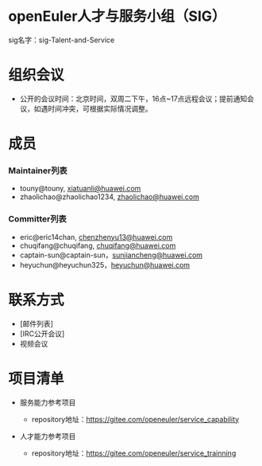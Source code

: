 # openEuler人才与服务小组（SIG）

sig名字：sig-Talent-and-Service

# 组织会议

- 公开的会议时间：北京时间，双周二下午，16点~17点远程会议；提前通知会议，如遇时间冲突，可根据实际情况调整。



# 成员


### Maintainer列表

- touny@touny, xiatuanli@huawei.com
- zhaolichao@zhaolichao1234, zhaolichao@huawei.com

### Committer列表

- eric@eric14chan, chenzhenyu13@huawei.com
- chuqifang@chuqifang, chuqifang@huawei.com
- captain-sun@captain-sun，sunjiancheng@huawei.com
- heyuchun@heyuchun325，heyuchun@huawei.com



# 联系方式

- [邮件列表]
- [IRC公开会议]
- 视频会议



# 项目清单


- 服务能力参考项目

  - repository地址：https://gitee.com/openeuler/service_capability

- 人才能力参考项目

  - repository地址：https://gitee.com/openeuler/service_trainning
